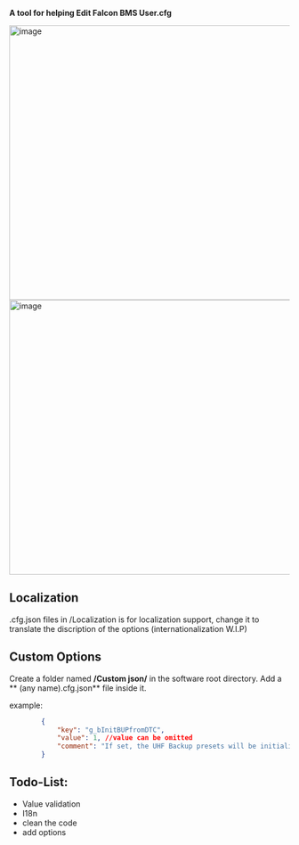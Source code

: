 **A tool for helping Edit Falcon BMS User.cfg**

<img width="694" height="493" alt="image" src="https://github.com/user-attachments/assets/2ea145c3-eefb-4293-b2d8-7bb8a73bca6e" />

<img width="694" height="493" alt="image" src="https://github.com/user-attachments/assets/191e9d62-2942-4890-8276-3af965d2a45d" />

## Localization

.cfg.json files in /Localization is for localization support, change it to translate the discription of the options (internationalization W.I.P)

## Custom Options

Create a folder named **/Custom json/** in the software root directory. Add a ** (any name).cfg.json** file inside it.

example:

```json
        {
            "key": "g_bInitBUPfromDTC",
            "value": 1, //value can be omitted
            "comment": "If set, the UHF Backup presets will be initialized with the UFC DTC values instead of the usual hardcoded internal values."
        }
```



## Todo-List:
- Value validation
- I18n
- clean the code
- add options
